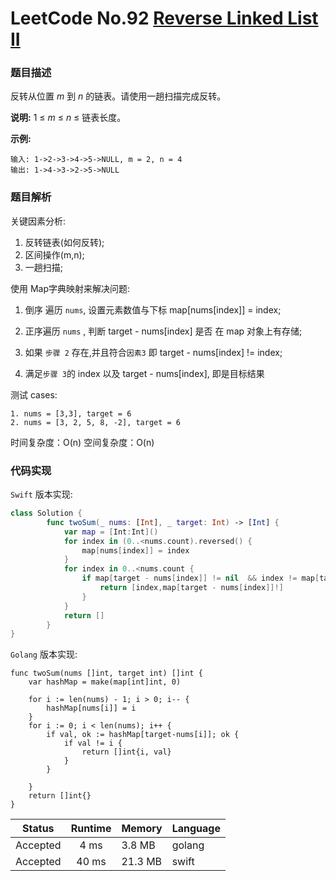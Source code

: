 # LeetCode No.92  [Reverse Linked List II](https://leetcode.com/problems/reverse-linked-list-ii/)

### 题目描述

反转从位置 *m* 到 *n* 的链表。请使用一趟扫描完成反转。

**说明:**
1 ≤ *m* ≤ *n* ≤ 链表长度。

**示例:**

```
输入: 1->2->3->4->5->NULL, m = 2, n = 4
输出: 1->4->3->2->5->NULL
```

### 题目解析
关键因素分析:
1. 反转链表(如何反转);
2. 区间操作(m,n);
3. 一趟扫描;

使用 Map字典映射来解决问题:

1. 倒序 遍历 `nums`, 设置元素数值与下标 map[nums[index]] = index;

2. 正序遍历 `nums` , 判断 target - nums[index] 是否 在 map 对象上有存储;
3. 如果 `步骤 2` 存在,并且符合`因素3` 即 target - nums[index] != index;
4. 满足`步骤 3`的 index 以及 target - nums[index], 即是目标结果

测试 cases:

```
1. nums = [3,3], target = 6
2. nums = [3, 2, 5, 8, -2], target = 6
```
时间复杂度：O(n)
空间复杂度：O(n)


### 代码实现

`Swift` 版本实现:

```Swift
class Solution {
        func twoSum(_ nums: [Int], _ target: Int) -> [Int] {
            var map = [Int:Int]()
            for index in (0..<nums.count).reversed() {
                map[nums[index]] = index
            }
            for index in 0..<nums.count {
                if map[target - nums[index]] != nil  && index != map[target - nums[index]]{
                    return [index,map[target - nums[index]]!]
                }
            }
            return []
        }
}

```

`Golang` 版本实现:

```golang
func twoSum(nums []int, target int) []int {
	var hashMap = make(map[int]int, 0)

	for i := len(nums) - 1; i > 0; i-- {
		hashMap[nums[i]] = i
	}
	for i := 0; i < len(nums); i++ {
		if val, ok := hashMap[target-nums[i]]; ok {
			if val != i {
				return []int{i, val}
			}
		}

	}
	return []int{}
}

```

| Status | Runtime | Memory |Language|
|:-------:|:-------:|:------|:------|
|Accepted|4 ms|3.8 MB	 |golang|
|Accepted|40 ms|21.3 MB	 |swift|